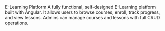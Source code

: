 E-Learning Platform
A fully functional, self-designed E-Learning platform built with Angular. It allows users to browse courses, enroll, track progress, and view lessons. Admins can manage courses and lessons with full CRUD operations.

